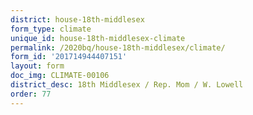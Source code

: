```yaml
---
district: house-18th-middlesex
form_type: climate
unique_id: house-18th-middlesex-climate
permalink: /2020bq/house-18th-middlesex/climate/
form_id: '201714944407151'
layout: form
doc_img: CLIMATE-00106
district_desc: 18th Middlesex / Rep. Mom / W. Lowell
order: 77
---
```

